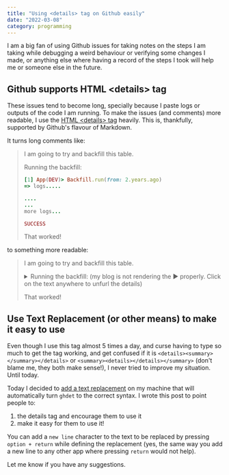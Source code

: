 ```yaml
---
title: "Using <details> tag on Github easily"
date: "2022-03-08"
category: programming
---
```


I am a big fan of using Github issues for taking notes on the steps I am taking while debugging a weird behaviour or verifying some changes I made, or anything else where having a record of the steps I took will help me or someone else in the future.
  
## Github supports HTML \<details\> tag
  
These issues tend to become long, specially because I paste logs or outputs of the code I am running. To make the issues (and comments) more readable, I use the [HTML \<details\> tag][1] heavily. This is, thankfully, supported by Github's flavour of Markdown.

It turns long comments like:

>I am going to try and backfill this table.
>
>Running the backfill:
>
>```rb
>[1] App(DEV)> Backfill.run(from: 2.years.ago)
>=> logs.....
>
>....
>...
>more logs...
>
>SUCCESS
>```
>
>That worked!

  
to something more readable:

> I am going to try and backfill this table.
> 
> <details>
> <summary>Running the backfill: (my blog is not rendering the ▶️ properly. Click on the text anywhere to unfurl the details)</summary>
> 
> ```rb
> [1] App(DEV)> Backfill.run(from: 2.years.ago)
> => logs.....
> 
> ....
> ...
> more logs...
> 
> SUCCESS
> ```
> </details>
> 
> That worked!

  
## Use Text Replacement (or other means) to make it easy to use
  
Even though I use this tag almost 5 times a day, and curse having to type so much to get the tag working, and get confused if it is `<details><summary></summary></details>` or `<summary><details></details></summary>` (don't blame me, they both make sense!), I never tried to improve my situation. Until today.

Today I decided to [add a text replacement][2] on my machine that will automatically turn `ghdet` to the correct syntax. I wrote this post to point people to:
1. the details tag and encourage them to use it
2. make it easy for them to use it!

You can add a `new line` character to the text to be replaced by pressing `option + return` while defining the replacement (yes, the same way you add a new line to any other app where pressing `return` would not help). 

Let me know if you have any suggestions.

[1]: https://developer.mozilla.org/en-US/docs/Web/HTML/Element/details
[2]: https://support.apple.com/en-ie/guide/mac-help/mh35735/mac

